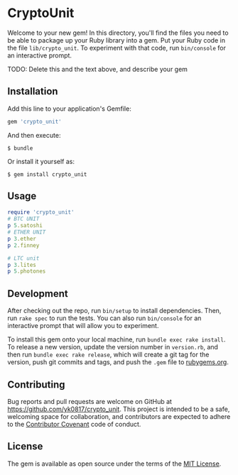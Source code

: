 # CryptoUnit

Welcome to your new gem! In this directory, you'll find the files you need to be able to package up your Ruby library into a gem. Put your Ruby code in the file `lib/crypto_unit`. To experiment with that code, run `bin/console` for an interactive prompt.

TODO: Delete this and the text above, and describe your gem

## Installation

Add this line to your application's Gemfile:

```ruby
gem 'crypto_unit'
```

And then execute:

    $ bundle

Or install it yourself as:

    $ gem install crypto_unit

## Usage

```ruby
require 'crypto_unit'
# BTC UNIT
p 5.satoshi
# ETHER UNIT
p 3.ether
p 2.finney

# LTC unit
p 3.lites
p 5.photones
```

## Development

After checking out the repo, run `bin/setup` to install dependencies. Then, run `rake spec` to run the tests. You can also run `bin/console` for an interactive prompt that will allow you to experiment.

To install this gem onto your local machine, run `bundle exec rake install`. To release a new version, update the version number in `version.rb`, and then run `bundle exec rake release`, which will create a git tag for the version, push git commits and tags, and push the `.gem` file to [rubygems.org](https://rubygems.org).

## Contributing

Bug reports and pull requests are welcome on GitHub at https://github.com/yk0817/crypto_unit. This project is intended to be a safe, welcoming space for collaboration, and contributors are expected to adhere to the [Contributor Covenant](http://contributor-covenant.org) code of conduct.

## License

The gem is available as open source under the terms of the [MIT License](https://opensource.org/licenses/MIT).

